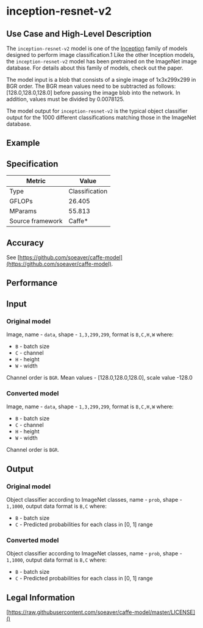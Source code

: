 # inception-resnet-v2

## Use Case and High-Level Description

The `inception-resnet-v2` model is one of the [Inception](https://arxiv.org/pdf/1602.07261.pdf) family of models designed to perform image classification.1 Like the other Inception models, the `inception-resnet-v2` model has been pretrained on the ImageNet image database. For details about this family of models, check out the paper.

The model input is a blob that consists of a single image of 1x3x299x299 in BGR order. The BGR mean values need to be subtracted as follows: [128.0,128.0,128.0] before passing the image blob into the network. In addition, values must be divided by 0.0078125.

The model output for `inception-resnet-v2` is the typical object classifier output for the 1000 different classifications matching those in the ImageNet database.

## Example

## Specification

| Metric            | Value         |
|-------------------|---------------|
| Type              | Classification|
| GFLOPs            | 26.405        |
| MParams           | 55.813        |
| Source framework  | Caffe\*         |

## Accuracy

See [https://github.com/soeaver/caffe-model](https://github.com/soeaver/caffe-model).

## Performance

## Input

### Original model

Image,  name - `data`, shape - `1,3,299,299`, format is `B,C,H,W` where:

- `B` - batch size
- `C` - channel
- `H` - height
- `W` - width

Channel order is `BGR`.
Mean values - [128.0,128.0,128.0], scale value -128.0

### Converted model

Image,  name - `data`, shape - `1,3,299,299`, format is `B,C,H,W` where:

- `B` - batch size
- `C` - channel
- `H` - height
- `W` - width

Channel order is `BGR`.

## Output

### Original model

Object classifier according to ImageNet classes, name - `prob`, shape - `1,1000`, output data format is `B,C` where:

- `B` - batch size
- `C` - Predicted probabilities for each class in  [0, 1] range

### Converted model

Object classifier according to ImageNet classes, name - `prob`, shape - `1,1000`, output data format is `B,C` where:

- `B` - batch size
- `C` - Predicted probabilities for each class in  [0, 1] range

## Legal Information

[https://raw.githubusercontent.com/soeaver/caffe-model/master/LICENSE]()
